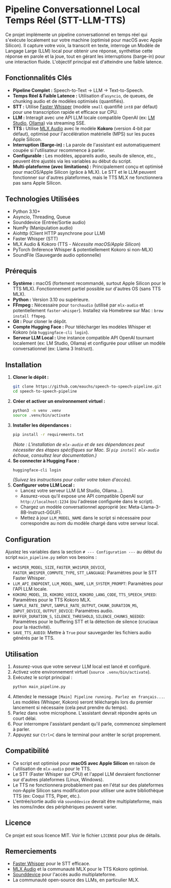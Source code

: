 # Pipeline Conversationnel Local Temps Réel (STT-LLM-TTS)

Ce projet implémente un pipeline conversationnel en temps réel qui s'exécute localement sur votre machine (optimisé pour macOS avec Apple Silicon). Il capture votre voix, la transcrit en texte, interroge un Modèle de Langage Large (LLM) local pour obtenir une réponse, synthétise cette réponse en parole et la joue, tout en gérant les interruptions (barge-in) pour une interaction fluide. L'objectif principal est d'atteindre une faible latence.

## Fonctionnalités Clés

* **Pipeline Complet :** Speech-to-Text -> LLM -> Text-to-Speech.
* **Temps Réel & Faible Latence :** Utilisation d'`asyncio`, de queues, de chunking audio et de modèles optimisés (quantifiés).
* **STT :** Utilise [Faster Whisper](https://github.com/guillaumekln/faster-whisper) (modèle `small` quantifié `int8` par défaut) pour une transcription rapide et efficace sur CPU.
* **LLM :** Interagit avec une API LLM locale compatible OpenAI (ex: [LM Studio](https://lmstudio.ai/), [Ollama](https://ollama.com/)) via streaming SSE.
* **TTS :** Utilise [MLX Audio](https://github.com/ml-explore/mlx-audio) avec le modèle **Kokoro** (version 4-bit par défaut), optimisé pour l'accélération matérielle (MPS) sur les puces Apple Silicon.
* **Interruption (Barge-in) :** La parole de l'assistant est automatiquement coupée si l'utilisateur recommence à parler.
* **Configurable :** Les modèles, appareils audio, seuils de silence, etc., peuvent être ajustés via les variables au début du script.
* **Multi-plateforme (avec limitations) :** Principalement conçu et optimisé pour macOS/Apple Silicon (grâce à MLX). Le STT et le LLM peuvent fonctionner sur d'autres plateformes, mais le TTS MLX ne fonctionnera pas sans Apple Silicon.

## Technologies Utilisées

* Python 3.10+
* Asyncio, Threading, Queue
* Sounddevice (Entrée/Sortie audio)
* NumPy (Manipulation audio)
* Aiohttp (Client HTTP asynchrone pour LLM)
* Faster Whisper (STT)
* MLX Audio & Kokoro (TTS - *Nécessite macOS/Apple Silicon*)
* PyTorch (Inférence Whisper & potentiellement Kokoro si non-MLX)
* SoundFile (Sauvegarde audio optionnelle)

## Prérequis

* **Système :** macOS (fortement recommandé, surtout Apple Silicon pour le TTS MLX). Fonctionnement partiel possible sur d'autres OS (sans TTS MLX).
* **Python :** Version 3.10 ou supérieure.
* **FFmpeg :** Nécessaire pour `torchaudio` (utilisé par `mlx-audio` et potentiellement `faster-whisper`). Installez via Homebrew sur Mac : `brew install ffmpeg`.
* **Git :** Pour cloner le dépôt.
* **Compte Hugging Face :** Pour télécharger les modèles Whisper et Kokoro (via `huggingface-cli login`).
* **Serveur LLM Local :** Une instance compatible API OpenAI tournant localement (ex: LM Studio, Ollama) et configurée pour utiliser un modèle conversationnel (ex: Llama 3 Instruct).

## Installation

1.  **Cloner le dépôt :**
    ```bash
    git clone https://github.com/eauchs/speech-to-speech-pipeline.git
    cd speech-to-speech-pipeline
    ```
2.  **Créer et activer un environnement virtuel :**
    ```bash
    python3 -m venv .venv
    source .venv/bin/activate
    ```
3.  **Installer les dépendances :**
    ```bash
    pip install -r requirements.txt
    ```
    *(Note : L'installation de `mlx-audio` et de ses dépendances peut nécessiter des étapes spécifiques sur Mac. Si `pip install mlx-audio` échoue, consultez leur documentation.)*
4.  **Se connecter à Hugging Face :**
    ```bash
    huggingface-cli login
    ```
    *(Suivez les instructions pour coller votre token d'accès).*
5.  **Configurer votre LLM Local :**
    * Lancez votre serveur LLM (LM Studio, Ollama...).
    * Assurez-vous qu'il expose une API compatible OpenAI sur `http://localhost:1234` (ou l'adresse configurée dans le script).
    * Chargez un modèle conversationnel approprié (ex: Meta-Llama-3-8B-Instruct-GGUF).
    * Mettez à jour `LLM_MODEL_NAME` dans le script si nécessaire pour correspondre au nom du modèle chargé dans votre serveur local.

## Configuration

Ajustez les variables dans la section `# --- Configuration ---` au début du script `main_pipeline.py` selon vos besoins :

* `WHISPER_MODEL_SIZE`, `FASTER_WHISPER_DEVICE`, `FASTER_WHISPER_COMPUTE_TYPE`, `STT_LANGUAGE`: Paramètres pour le STT Faster Whisper.
* `LLM_API_ENDPOINT`, `LLM_MODEL_NAME`, `LLM_SYSTEM_PROMPT`: Paramètres pour l'API LLM locale.
* `KOKORO_MODEL_ID`, `KOKORO_VOICE`, `KOKORO_LANG_CODE`, `TTS_SPEECH_SPEED`: Paramètres pour le TTS Kokoro MLX.
* `SAMPLE_RATE_INPUT`, `SAMPLE_RATE_OUTPUT`, `CHUNK_DURATION_MS`, `INPUT_DEVICE`, `OUTPUT_DEVICE`: Paramètres audio.
* `BUFFER_DURATION_S`, `SILENCE_THRESHOLD`, `SILENCE_CHUNKS_NEEDED`: Paramètres pour le buffering STT et la détection de silence (cruciaux pour la réactivité).
* `SAVE_TTS_AUDIO`: Mettre à `True` pour sauvegarder les fichiers audio générés par le TTS.

## Utilisation

1.  Assurez-vous que votre serveur LLM local est lancé et configuré.
2.  Activez votre environnement virtuel (`source .venv/bin/activate`).
3.  Exécutez le script principal :
    ```bash
    python main_pipeline.py
    ```
4.  Attendez le message `[Main] Pipeline running. Parlez en français...`. Les modèles (Whisper, Kokoro) seront téléchargés lors du premier lancement si nécessaire (cela peut prendre du temps).
5.  Parlez dans votre microphone. L'assistant devrait répondre après un court délai.
6.  Pour interrompre l'assistant pendant qu'il parle, commencez simplement à parler.
7.  Appuyez sur `Ctrl+C` dans le terminal pour arrêter le script proprement.

## Compatibilité

* Ce script est optimisé pour **macOS avec Apple Silicon** en raison de l'utilisation de `mlx-audio` pour le TTS.
* Le STT (Faster Whisper sur CPU) et l'appel LLM devraient fonctionner sur d'autres plateformes (Linux, Windows).
* Le TTS ne fonctionnera probablement pas en l'état sur des plateformes non-Apple Silicon sans modification pour utiliser une autre bibliothèque TTS (ex: Coqui TTS, Piper, etc.).
* L'entrée/sortie audio via `sounddevice` devrait être multiplateforme, mais les noms/index des périphériques peuvent varier.

## Licence

Ce projet est sous licence MIT. Voir le fichier `LICENSE` pour plus de détails.

## Remerciements

* [Faster Whisper](https://github.com/guillaumekln/faster-whisper) pour le STT efficace.
* [MLX Audio](https://github.com/ml-explore/mlx-audio) et la communauté MLX pour le TTS Kokoro optimisé.
* [Sounddevice](https://python-sounddevice.readthedocs.io/) pour l'accès audio multiplateforme.
* La communauté open-source des LLMs, en particulier MLX.
